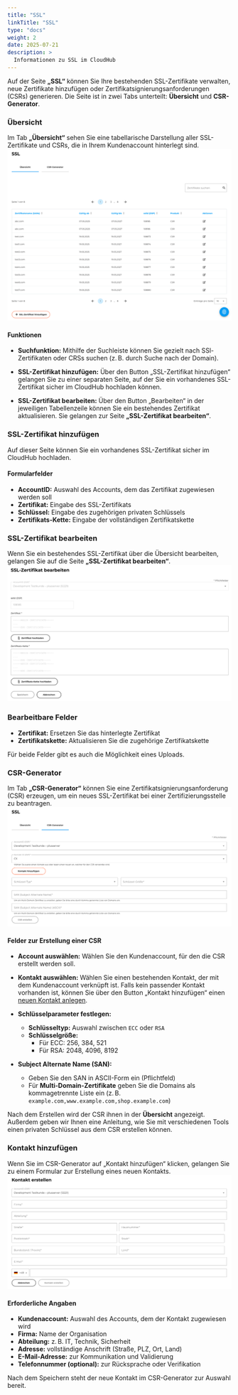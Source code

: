 ```yaml
---
title: "SSL"
linkTitle: "SSL"
type: "docs"
weight: 2
date: 2025-07-21
description: >
  Informationen zu SSL im CloudHub
---
```


Auf der Seite **„SSL“** können Sie Ihre bestehenden SSL-Zertifikate verwalten, neue Zertifikate hinzufügen oder Zertifikatsignierungsanforderungen (CSRs) generieren. Die Seite ist in zwei Tabs unterteilt: **Übersicht** und **CSR-Generator**.

### Übersicht

Im Tab **„Übersicht“** sehen Sie eine tabellarische Darstellung aller SSL-Zertifikate und CSRs, die in Ihrem Kundenaccount hinterlegt sind.\
![SSL Übersicht Tabelle](img/ssl-overview-table.png)

#### Funktionen

- **Suchfunktion:**
  Mithilfe der Suchleiste können Sie gezielt nach SSl-Zertifikaten oder CRSs suchen (z. B. durch Suche nach der Domain).

- **SSL-Zertifikat hinzufügen:**
  Über den Button „SSL-Zertifikat hinzufügen“ gelangen Sie zu einer separaten Seite, auf der Sie ein vorhandenes SSL-Zertifikat sicher im CloudHub hochladen können.

- **SSL-Zertifikat bearbeiten:**
  Über den Button „Bearbeiten“ in der jeweiligen Tabellenzeile können Sie ein bestehendes Zertifikat aktualisieren. Sie gelangen zur Seite **„SSL-Zertifikat bearbeiten“**.

### SSL-Zertifikat hinzufügen

Auf dieser Seite können Sie ein vorhandenes SSL-Zertifikat sicher im CloudHub hochladen.

#### Formularfelder

- **AccountID:** Auswahl des Accounts, dem das Zertifikat zugewiesen werden soll
- **Zertifikat:** Eingabe des SSL-Zertifikats
- **Schlüssel:** Eingabe des zugehörigen privaten Schlüssels
- **Zertifikats-Kette:** Eingabe der vollständigen Zertifikatskette

### SSL-Zertifikat bearbeiten

Wenn Sie ein bestehendes SSL-Zertifikat über die Übersicht bearbeiten, gelangen Sie auf die Seite **„SSL-Zertifikat bearbeiten“**.\
![SSL Zertifikat bearbeiten](img/ssl-edit-certificate.png)

### Bearbeitbare Felder

- **Zertifikat:** Ersetzen Sie das hinterlegte Zertifikat
- **Zertifikatskette:** Aktualisieren Sie die zugehörige Zertifikatskette

Für beide Felder gibt es auch die Möglichkeit eines Uploads.

### CSR-Generator

Im Tab **„CSR-Generator“** können Sie eine Zertifikatsignierungsanforderung (CSR) erzeugen, um ein neues SSL-Zertifikat bei einer Zertifizierungsstelle zu beantragen.\
![CSR-Generator](img/csr-generator.png)

#### Felder zur Erstellung einer CSR

- **Account auswählen:**
   Wählen Sie den Kundenaccount, für den die CSR erstellt werden soll.

- **Kontakt auswählen:**
   Wählen Sie einen bestehenden Kontakt, der mit dem Kundenaccount verknüpft ist.
   Falls kein passender Kontakt vorhanden ist, können Sie über den Button „Kontakt hinzufügen“ einen [neuen Kontakt anlegen](#kontakt-hinzufügen).

- **Schlüsselparameter festlegen:**
  - **Schlüsseltyp:** Auswahl zwischen `ECC` oder `RSA`
  - **Schlüsselgröße:**
    - Für ECC: 256, 384, 521
    - Für RSA: 2048, 4096, 8192

- **Subject Alternate Name (SAN):**
  - Geben Sie den SAN in ASCII-Form ein (Pflichtfeld)
  - Für **Multi-Domain-Zertifikate** geben Sie die Domains als kommagetrennte Liste ein (z. B. `example.com,www.example.com,shop.example.com`)

Nach dem Erstellen wird der CSR ihnen in der **Übersicht** angezeigt. Außerdem geben wir Ihnen eine Anleitung, wie Sie mit verschiedenen Tools einen privaten Schlüssel aus dem CSR erstellen können.

### Kontakt hinzufügen

Wenn Sie im CSR-Generator auf „Kontakt hinzufügen“ klicken, gelangen Sie zu einem Formular zur Erstellung eines neuen Kontakts.\
![Kontakt Erstellung](img/create-contact.png)

#### Erforderliche Angaben

- **Kundenaccount:** Auswahl des Accounts, dem der Kontakt zugewiesen wird
- **Firma:** Name der Organisation
- **Abteilung:** z. B. IT, Technik, Sicherheit
- **Adresse:** vollständige Anschrift (Straße, PLZ, Ort, Land)
- **E-Mail-Adresse:** zur Kommunikation und Validierung
- **Telefonnummer (optional):** zur Rücksprache oder Verifikation

Nach dem Speichern steht der neue Kontakt im CSR-Generator zur Auswahl bereit.
